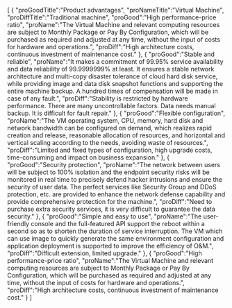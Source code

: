 [
	{
		"proGoodTitle":"Product advantages",
		"proNameTitle":"Virtual Machine",
		"proDiffTitle":"Traditional machine",
		"proGood":"High performance-price ratio",
		"proName":"The Virtual Machine and relevant computing resources are subject to Monthly Package or Pay By Configuration, which will be purchased as required and adjusted at any time, without the input of costs for hardware and operations.",
		"proDiff":"High architecture costs, continuous investment of maintenance cost."
	},
	{
		"proGood":"Stable and reliable",
		"proName":"It makes a commitment of 99.95% service availability and data reliability of 99.9999999% at least. It ensures a stable network architecture and multi-copy disaster tolerance of cloud hard disk service, while providing image and data disk snapshot functions and supporting the entire machine backup. A hundred times of compensation will be made in case of any fault.",
		"proDiff":"Stability is restricted by hardware performance. There are many uncontrollable factors. Data needs manual backup. It is difficult for fault repair."
	},
	{
		"proGood":"Flexible configuration",
		"proName":"The VM operating system, CPU, memory, hard disk and network bandwidth can be configured on demand, which realizes rapid creation and release, reasonable allocation of resources, and horizontal and vertical scaling according to the needs, avoiding waste of resources.",
		"proDiff":"Limited and fixed types of configuration, high upgrade costs, time-consuming and impact on business expansion."
	},
	{
		"proGood":"Security protection",
		"proName":"The network between users will be subject to 100% isolation and the endpoint security risks will be monitored in real time to precisely defend hacker intrusions and ensure the security of user data. The perfect services like Security Group and DDoS protection, etc. are provided to enhance the network defense capability and provide comprehensive protection for the machine.",
		"proDiff":"Need to purchase extra security services, it is very difficult to guarantee the data security."
	},
	{
		"proGood":"Simple and easy to use",
		"proName":"The user-friendly console and the full-featured API support the reboot within a second so as to shorten the duration of service interruption. The VM which can use image to quickly generate the same environment configuration and application deployment is supported to improve the efficiency of O&M.",
		"proDiff":"Difficult extension, limited upgrade."
	},
	{
		"proGood":"High performance-price ratio",
		"proName":"The Virtual Machine and relevant computing resources are subject to Monthly Package or Pay By Configuration, which will be purchased as required and adjusted at any time, without the input of costs for hardware and operations.",
		"proDiff":"High architecture costs, continuous investment of maintenance cost."
	}
]